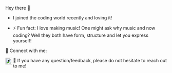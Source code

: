  Hey there 👋

- I joined the coding world recently and loving it! 

- ⚡ Fun fact: I love making music! One might ask why music and now coding? Well they both have form, structure and let you express yourself! 

 🤝 Connect with me:

<a href="https://www.linkedin.com/in/vinay-rao-6879a6151/"><img align="left" src="images/linkedin.svg
" alt="Vinay Rao | LinkedIn" width="21px"/></a>


- 💬 If you have any question/feedback, please do not hesitate to reach out to me!
